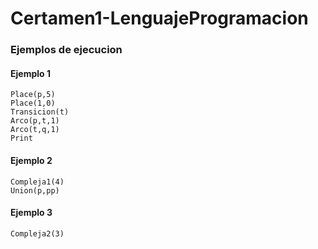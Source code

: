 # Certamen1-LenguajeProgramacion

### Ejemplos de ejecucion

#### Ejemplo 1

	Place(p,5)
	Place(1,0)
	Transicion(t)
	Arco(p,t,1)
	Arco(t,q,1)
	Print

#### Ejemplo 2

	Compleja1(4)
	Union(p,pp)
	
#### Ejemplo 3

	Compleja2(3)
	
	
